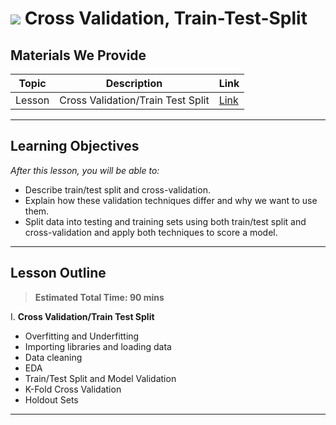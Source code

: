 # ![](https://ga-dash.s3.amazonaws.com/production/assets/logo-9f88ae6c9c3871690e33280fcf557f33.png) Cross Validation, Train-Test-Split

## Materials We Provide


| Topic | Description | Link |
| --- | --- | --- |
| Lesson | Cross Validation/Train Test Split | [Link](./starter-code.ipynb)|

---

## Learning Objectives
*After this lesson, you will be able to:*

- Describe train/test split and cross-validation.
- Explain how these validation techniques differ and why we want to use them.
- Split data into testing and training sets using both train/test split and cross-validation and apply both techniques to score a model.
---

## Lesson Outline

> **Estimated Total Time: 90 mins**

I. **Cross Validation/Train Test Split**
- Overfitting and Underfitting
- Importing libraries and loading data
- Data cleaning
- EDA
- Train/Test Split and Model Validation
- K-Fold Cross Validation
- Holdout Sets

---
